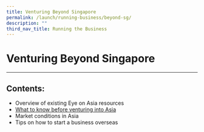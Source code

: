 ```yaml
---
title: Venturing Beyond Singapore
permalink: /launch/running-business/beyond-sg/
description: ""
third_nav_title: Running the Business
---
```

# Venturing Beyond Singapore
---

## Contents:

* Overview of existing Eye on Asia resources
* [What to know before venturing into Asia](/launch/running-business/beyond-sg/need-to-know/)
* Market conditions in Asia
* Tips on how to start a business overseas